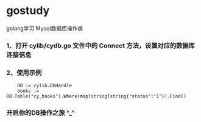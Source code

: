 # gostudy
golang学习 Mysql数据库操作类

### 1、打开 cylib/cydb.go 文件中的 Connect 方法，设置对应的数据库连接信息


### 2、使用示例
```
	DB := cylib.DbHandle
	books := DB.Table("cy_books").Where(map[string]string{"status":"1"}).Find()

```

### 开启你的DB操作之旅 ^_^